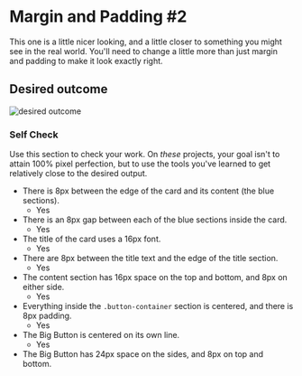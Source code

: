 # Margin and Padding #2

This one is a little nicer looking, and a little closer to something you might see in the real world. You'll need to change a little more than just margin and padding to make it look exactly right.

## Desired outcome
![desired outcome](./desired-outcome.png)

### Self Check
Use this section to check your work. On _these_ projects, your goal isn't to attain 100% pixel perfection, but to use the tools you've learned to get relatively close to the desired output.

- There is 8px between the edge of the card and its content (the blue sections).
    - Yes
- There is an 8px gap between each of the blue sections inside the card.
    - Yes
- The title of the card uses a 16px font.
    - Yes
- There are 8px between the title text and the edge of the title section.
    - Yes
- The content section has 16px space on the top and bottom, and 8px on either side.
    - Yes
- Everything inside the `.button-container` section is centered, and there is 8px padding.
    - Yes
- The Big Button is centered on its own line.
    - Yes
- The Big Button has 24px space on the sides, and 8px on top and bottom.
